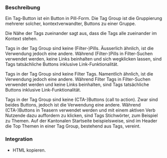 ### Beschreibung
Ein Tag-Button ist ein Button in Pill-Form. Die Tag Group ist die Gruppierung mehrerer solcher, kontextverwandter, Buttons zu einer Gruppe. 

Die Nähe der Tags zueinander sagt aus, dass die Tags alle zueinander im Kontext stehen.

Tags in der Tag Group sind keine (Filter-)Pills. Äusserlich ähnlich, ist die Verwendung jedoch eine andere. Während (Filter-)Pills in Filter-Suchen verwendet werden, keine Links beinhalten und sich wegklicken lassen, sind Tags tatsächliche Buttons inklusive Link-Funktionalität. 

Tags in der Tag Group sind keine Filter Tags. Namentlich ähnlich, ist die Verwendung jedoch eine andere. Während Filter Tags in Filter-Suchen verwendet werden und keine Links beinhalten, sind Tags tatsächliche Buttons inklusive Link-Funktionalität. 

Tags in der Tag Group sind keine (CTA-)Buttons (call to action). Zwar sind beides Buttons, jedoch ist die Verwendung eine andere. Während (CTA-)Buttons in Teasern verwendet werden und mit einem  aktiven Verb Nutzende dazu auffordern zu klicken, sind Tags Stichwörter, zum Beispiel zu Themen. Auf der Kantonalen Startseite beispielsweise, sind im Header die Top Themen in einer Tag Group, bestehend aus Tags, vereint.

### Integration

* HTML kopieren.
